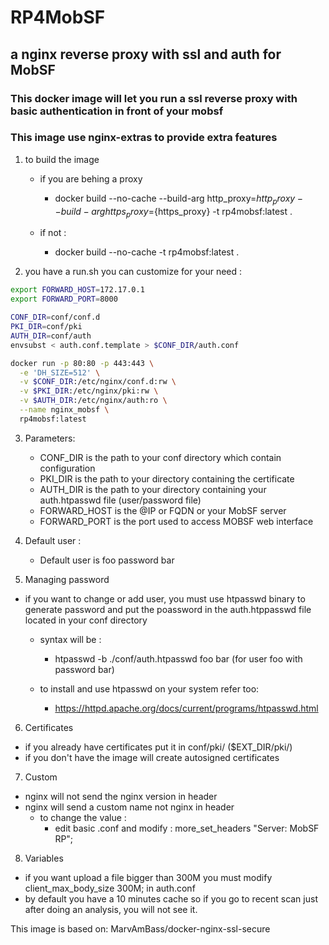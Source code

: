 # RP4MobSF
## a nginx reverse proxy with ssl and auth for MobSF

### This docker image will let you run a ssl reverse proxy with basic authentication in front of your mobsf
### This image use nginx-extras to provide extra features

1) to build the image

   * if you are behing a proxy
     * docker build --no-cache --build-arg http_proxy=${http_proxy} --build-arg https_proxy=${https_proxy}  -t rp4mobsf:latest .

   * if not :
     * docker build --no-cache  -t rp4mobsf:latest .

2) you have a run.sh you can customize for your need :

``` bash
export FORWARD_HOST=172.17.0.1
export FORWARD_PORT=8000

CONF_DIR=conf/conf.d
PKI_DIR=conf/pki
AUTH_DIR=conf/auth
envsubst < auth.conf.template > $CONF_DIR/auth.conf

docker run -p 80:80 -p 443:443 \
  -e 'DH_SIZE=512' \
  -v $CONF_DIR:/etc/nginx/conf.d:rw \
  -v $PKI_DIR:/etc/nginx/pki:rw \
  -v $AUTH_DIR:/etc/nginx/auth:ro \
  --name nginx_mobsf \
  rp4mobsf:latest
```

3) Parameters:

   * CONF_DIR is the path to your conf directory which contain configuration
   * PKI_DIR is the path to your directory containing the certificate
   * AUTH_DIR is the path to your directory containing your auth.htpasswd file (user/password file)
   * FORWARD_HOST is the @IP or FQDN or your MobSF server
   * FORWARD_PORT is the port used to access MOBSF web interface

4) Default user :

   * Default user is foo password bar

5) Managing password

* if you want to change or add user, you must use htpasswd binary to generate password and put the poassword in the auth.htppasswd file located in your conf directory

  * syntax will be :

    * htpasswd -b ./conf/auth.htpasswd foo bar  (for user foo with password bar)

  * to install and use htpasswd on your system refer too:
    * https://httpd.apache.org/docs/current/programs/htpasswd.html

6) Certificates

  * if you already have certificates put it in conf/pki/  ($EXT_DIR/pki/)
  * if you don't have the image will create autosigned certificates

7) Custom

  * nginx will not send the nginx version in header
  * nginx will send a custom name not nginx in header
    * to change the value :
      * edit basic .conf and modify : more_set_headers "Server: MobSF RP";

 8) Variables

  * if you want upload a file bigger than 300M  you must modify client_max_body_size 300M; in auth.conf
  * by default you have a 10 minutes cache so  if you go to recent scan just after doing an analysis, you will not see it.

This image is based on: MarvAmBass/docker-nginx-ssl-secure
